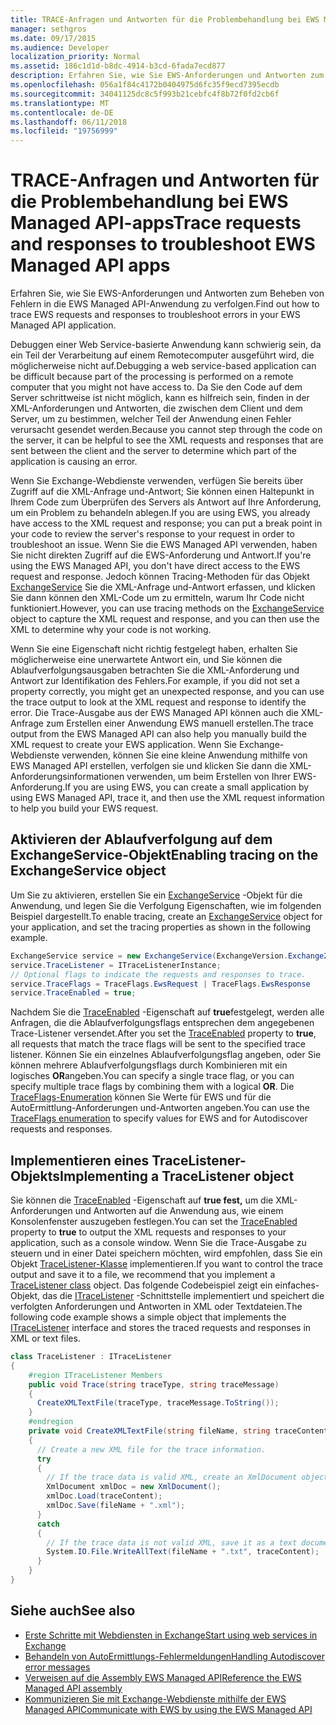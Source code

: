 ```yaml
---
title: TRACE-Anfragen und Antworten für die Problembehandlung bei EWS Managed API-apps
manager: sethgros
ms.date: 09/17/2015
ms.audience: Developer
localization_priority: Normal
ms.assetid: 186c1d1d-b8dc-4914-b3cd-6fada7ecd877
description: Erfahren Sie, wie Sie EWS-Anforderungen und Antworten zum Beheben von Fehlern in die EWS Managed API-Anwendung zu verfolgen.
ms.openlocfilehash: 056a1f84c4172b0404975d6fc35f9ecd7395ecdb
ms.sourcegitcommit: 34041125dc8c5f993b21cebfc4f8b72f0fd2cb6f
ms.translationtype: MT
ms.contentlocale: de-DE
ms.lasthandoff: 06/11/2018
ms.locfileid: "19756999"
---
```

# <a name="trace-requests-and-responses-to-troubleshoot-ews-managed-api-apps"></a><span data-ttu-id="1e2d0-103">TRACE-Anfragen und Antworten für die Problembehandlung bei EWS Managed API-apps</span><span class="sxs-lookup"><span data-stu-id="1e2d0-103">Trace requests and responses to troubleshoot EWS Managed API apps</span></span>

<span data-ttu-id="1e2d0-104">Erfahren Sie, wie Sie EWS-Anforderungen und Antworten zum Beheben von Fehlern in die EWS Managed API-Anwendung zu verfolgen.</span><span class="sxs-lookup"><span data-stu-id="1e2d0-104">Find out how to trace EWS requests and responses to troubleshoot errors in your EWS Managed API application.</span></span>
  
<span data-ttu-id="1e2d0-105">Debuggen einer Web Service-basierte Anwendung kann schwierig sein, da ein Teil der Verarbeitung auf einem Remotecomputer ausgeführt wird, die möglicherweise nicht auf.</span><span class="sxs-lookup"><span data-stu-id="1e2d0-105">Debugging a web service-based application can be difficult because part of the processing is performed on a remote computer that you might not have access to.</span></span> <span data-ttu-id="1e2d0-106">Da Sie den Code auf dem Server schrittweise ist nicht möglich, kann es hilfreich sein, finden in der XML-Anforderungen und Antworten, die zwischen dem Client und dem Server, um zu bestimmen, welcher Teil der Anwendung einen Fehler verursacht gesendet werden.</span><span class="sxs-lookup"><span data-stu-id="1e2d0-106">Because you cannot step through the code on the server, it can be helpful to see the XML requests and responses that are sent between the client and the server to determine which part of the application is causing an error.</span></span> 
  
<span data-ttu-id="1e2d0-107">Wenn Sie Exchange-Webdienste verwenden, verfügen Sie bereits über Zugriff auf die XML-Anfrage und-Antwort; Sie können einen Haltepunkt in Ihrem Code zum Überprüfen des Servers als Antwort auf Ihre Anforderung, um ein Problem zu behandeln ablegen.</span><span class="sxs-lookup"><span data-stu-id="1e2d0-107">If you are using EWS, you already have access to the XML request and response; you can put a break point in your code to review the server's response to your request in order to troubleshoot an issue.</span></span> <span data-ttu-id="1e2d0-108">Wenn Sie die EWS Managed API verwenden, haben Sie nicht direkten Zugriff auf die EWS-Anforderung und Antwort.</span><span class="sxs-lookup"><span data-stu-id="1e2d0-108">If you're using the EWS Managed API, you don't have direct access to the EWS request and response.</span></span> <span data-ttu-id="1e2d0-109">Jedoch können Tracing-Methoden für das Objekt [ExchangeService](http://msdn.microsoft.com/en-us/library/microsoft.exchange.webservices.data.exchangeservice%28v=exchg.80%29.aspx) Sie die XML-Anfrage und-Antwort erfassen, und klicken Sie dann können den XML-Code um zu ermitteln, warum Ihr Code nicht funktioniert.</span><span class="sxs-lookup"><span data-stu-id="1e2d0-109">However, you can use tracing methods on the [ExchangeService](http://msdn.microsoft.com/en-us/library/microsoft.exchange.webservices.data.exchangeservice%28v=exchg.80%29.aspx) object to capture the XML request and response, and you can then use the XML to determine why your code is not working.</span></span> 

<span data-ttu-id="1e2d0-110">Wenn Sie eine Eigenschaft nicht richtig festgelegt haben, erhalten Sie möglicherweise eine unerwartete Antwort ein, und Sie können die Ablaufverfolgungsausgaben betrachten Sie die XML-Anforderung und Antwort zur Identifikation des Fehlers.</span><span class="sxs-lookup"><span data-stu-id="1e2d0-110">For example, if you did not set a property correctly, you might get an unexpected response, and you can use the trace output to look at the XML request and response to identify the error.</span></span> <span data-ttu-id="1e2d0-111">Die Trace-Ausgabe aus der EWS Managed API können auch die XML-Anfrage zum Erstellen einer Anwendung EWS manuell erstellen.</span><span class="sxs-lookup"><span data-stu-id="1e2d0-111">The trace output from the EWS Managed API can also help you manually build the XML request to create your EWS application.</span></span> <span data-ttu-id="1e2d0-112">Wenn Sie Exchange-Webdienste verwenden, können Sie eine kleine Anwendung mithilfe von EWS Managed API erstellen, verfolgen sie und klicken Sie dann die XML-Anforderungsinformationen verwenden, um beim Erstellen von Ihrer EWS-Anforderung.</span><span class="sxs-lookup"><span data-stu-id="1e2d0-112">If you are using EWS, you can create a small application by using EWS Managed API, trace it, and then use the XML request information to help you build your EWS request.</span></span> 
  
## <a name="enabling-tracing-on-the-exchangeservice-object"></a><span data-ttu-id="1e2d0-113">Aktivieren der Ablaufverfolgung auf dem ExchangeService-Objekt</span><span class="sxs-lookup"><span data-stu-id="1e2d0-113">Enabling tracing on the ExchangeService object</span></span>
<span data-ttu-id="1e2d0-114"><a name="bk_EnableTracing"> </a></span><span class="sxs-lookup"><span data-stu-id="1e2d0-114"></span></span>

<span data-ttu-id="1e2d0-115">Um Sie zu aktivieren, erstellen Sie ein [ExchangeService](http://msdn.microsoft.com/en-us/library/microsoft.exchange.webservices.data.exchangeservice%28v=exchg.80%29.aspx) -Objekt für die Anwendung, und legen Sie die Verfolgung Eigenschaften, wie im folgenden Beispiel dargestellt.</span><span class="sxs-lookup"><span data-stu-id="1e2d0-115">To enable tracing, create an [ExchangeService](http://msdn.microsoft.com/en-us/library/microsoft.exchange.webservices.data.exchangeservice%28v=exchg.80%29.aspx) object for your application, and set the tracing properties as shown in the following example.</span></span> 
  
```cs
ExchangeService service = new ExchangeService(ExchangeVersion.Exchange2010);
service.TraceListener = ITraceListenerInstance;
// Optional flags to indicate the requests and responses to trace.
service.TraceFlags = TraceFlags.EwsRequest | TraceFlags.EwsResponse
service.TraceEnabled = true;

```

<span data-ttu-id="1e2d0-116">Nachdem Sie die [TraceEnabled](http://msdn.microsoft.com/en-us/library/microsoft.exchange.webservices.data.exchangeservicebase.traceenabled%28v=exchg.80%29.aspx) -Eigenschaft auf **true**festgelegt, werden alle Anfragen, die die Ablaufverfolgungsflags entsprechen dem angegebenen Trace-Listener versendet.</span><span class="sxs-lookup"><span data-stu-id="1e2d0-116">After you set the [TraceEnabled](http://msdn.microsoft.com/en-us/library/microsoft.exchange.webservices.data.exchangeservicebase.traceenabled%28v=exchg.80%29.aspx) property to **true**, all requests that match the trace flags will be sent to the specified trace listener.</span></span> <span data-ttu-id="1e2d0-117">Können Sie ein einzelnes Ablaufverfolgungsflag angeben, oder Sie können mehrere Ablaufverfolgungsflags durch Kombinieren mit ein logisches **OR**angeben.</span><span class="sxs-lookup"><span data-stu-id="1e2d0-117">You can specify a single trace flag, or you can specify multiple trace flags by combining them with a logical **OR**.</span></span> <span data-ttu-id="1e2d0-118">Die [TraceFlags-Enumeration](http://msdn.microsoft.com/en-us/library/microsoft.exchange.webservices.data.traceflags%28v=exchg.80%29.aspx) können Sie Werte für EWS und für die AutoErmittlung-Anforderungen und-Antworten angeben.</span><span class="sxs-lookup"><span data-stu-id="1e2d0-118">You can use the [TraceFlags enumeration](http://msdn.microsoft.com/en-us/library/microsoft.exchange.webservices.data.traceflags%28v=exchg.80%29.aspx) to specify values for EWS and for Autodiscover requests and responses.</span></span> 
  
## <a name="implementing-a-tracelistener-object"></a><span data-ttu-id="1e2d0-119">Implementieren eines TraceListener-Objekts</span><span class="sxs-lookup"><span data-stu-id="1e2d0-119">Implementing a TraceListener object</span></span>
<span data-ttu-id="1e2d0-120"><a name="bk_traceListener"> </a></span><span class="sxs-lookup"><span data-stu-id="1e2d0-120"></span></span>

<span data-ttu-id="1e2d0-121">Sie können die [TraceEnabled](http://msdn.microsoft.com/en-us/library/microsoft.exchange.webservices.data.exchangeservicebase.traceenabled%28v=exchg.80%29.aspx) -Eigenschaft auf **true fest,** um die XML-Anforderungen und Antworten auf die Anwendung aus, wie einem Konsolenfenster auszugeben festlegen.</span><span class="sxs-lookup"><span data-stu-id="1e2d0-121">You can set the [TraceEnabled](http://msdn.microsoft.com/en-us/library/microsoft.exchange.webservices.data.exchangeservicebase.traceenabled%28v=exchg.80%29.aspx) property to **true** to output the XML requests and responses to your application, such as a console window.</span></span> <span data-ttu-id="1e2d0-122">Wenn Sie die Trace-Ausgabe zu steuern und in einer Datei speichern möchten, wird empfohlen, dass Sie ein Objekt [TraceListener-Klasse](http://msdn.microsoft.com/en-us/library/system.diagnostics.tracelistener.aspx) implementieren.</span><span class="sxs-lookup"><span data-stu-id="1e2d0-122">If you want to control the trace output and save it to a file, we recommend that you implement a [TraceListener class](http://msdn.microsoft.com/en-us/library/system.diagnostics.tracelistener.aspx) object.</span></span> <span data-ttu-id="1e2d0-123">Das folgende Codebeispiel zeigt ein einfaches-Objekt, das die [ITraceListener](http://msdn.microsoft.com/en-us/library/microsoft.exchange.webservices.data.itracelistener%28v=exchg.80%29.aspx) -Schnittstelle implementiert und speichert die verfolgten Anforderungen und Antworten in XML oder Textdateien.</span><span class="sxs-lookup"><span data-stu-id="1e2d0-123">The following code example shows a simple object that implements the [ITraceListener](http://msdn.microsoft.com/en-us/library/microsoft.exchange.webservices.data.itracelistener%28v=exchg.80%29.aspx) interface and stores the traced requests and responses in XML or text files.</span></span> 
  
```cs
class TraceListener : ITraceListener
{
    #region ITraceListener Members
    public void Trace(string traceType, string traceMessage)
    {
      CreateXMLTextFile(traceType, traceMessage.ToString());
    }
    #endregion
    private void CreateXMLTextFile(string fileName, string traceContent)
    {
      // Create a new XML file for the trace information.
      try
      {
        // If the trace data is valid XML, create an XmlDocument object and save.
        XmlDocument xmlDoc = new XmlDocument();
        xmlDoc.Load(traceContent);
        xmlDoc.Save(fileName + ".xml");
      }
      catch
      {
        // If the trace data is not valid XML, save it as a text document.
        System.IO.File.WriteAllText(fileName + ".txt", traceContent);
      }
    }
}

```

## <a name="see-also"></a><span data-ttu-id="1e2d0-124">Siehe auch</span><span class="sxs-lookup"><span data-stu-id="1e2d0-124">See also</span></span>

- [<span data-ttu-id="1e2d0-125">Erste Schritte mit Webdiensten in Exchange</span><span class="sxs-lookup"><span data-stu-id="1e2d0-125">Start using web services in Exchange</span></span>](start-using-web-services-in-exchange.md)
- [<span data-ttu-id="1e2d0-126">Behandeln von AutoErmittlungs-Fehlermeldungen</span><span class="sxs-lookup"><span data-stu-id="1e2d0-126">Handling Autodiscover error messages</span></span>](handling-autodiscover-error-messages.md)    
- [<span data-ttu-id="1e2d0-127">Verweisen auf die Assembly EWS Managed API</span><span class="sxs-lookup"><span data-stu-id="1e2d0-127">Reference the EWS Managed API assembly</span></span>](how-to-reference-the-ews-managed-api-assembly.md)    
- [<span data-ttu-id="1e2d0-128">Kommunizieren Sie mit Exchange-Webdienste mithilfe der EWS Managed API</span><span class="sxs-lookup"><span data-stu-id="1e2d0-128">Communicate with EWS by using the EWS Managed API</span></span>](how-to-communicate-with-ews-by-using-the-ews-managed-api.md)
    


